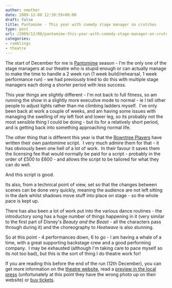 ```yaml
---
author: nmether
date: 2009-12-08 12:39:59+00:00
draft: false
title: Pantomime - This year with comedy stage manager on crutches
type: post
url: /2009/12/08/pantomime-this-year-with-comedy-stage-manager-on-crutches/
categories:
- ramblings
- theatre
---
```


The start of December for me is
[Pantomime](http://en.wikipedia.org/wiki/Pantomime) season - I'm the only one
of the stage managers at our theatre who is stupid enough or can actually
manage to make the time to handle a 2 week run (1 week build/rehearsal, 1 week
performance run) - we had previously tried to do this with multiple stage
managers each doing a shorter period with less success.

This year things are slightly different - I'm not back to full fitness, so am
running the show in a slightly more executive mode to normal - ie I tell other
people to adjust lights rather than me climbing ladders myself.  I've only
been back at work a couple of weeks, and am having some issues with managing
the swelling of my left foot and lower leg, so its probably not the most
sensible thing I could be doing - but its for a relatively short period, and
is getting back into something approaching normal life.

The other thing that is different this year is that the [Rowntree
Players](http://rowntreeplayers.co.uk/) have written their own pantomime
script.  I very much admire them for that - it has obviously been one hell of
a lot of work.  In their favour it saves them the licensing fee that would
normally be paid for a script - probably in the order of £500 to £600 - and
allows the script to be tailored for what they can do well.

And this script is good.

Its also, from a technical point of view, set so that the changes between
scenes can be done very quickly, meaning the audience are not left sitting in
the dark whilst shadows move stuff into place on stage - so the whole pace is
kept up.

There has also been a lot of work put into the various dance routines - the
introductory song has a huge number of things happening in it (very similar to
the first part of Disney's _Beauty and the Beast_ - all the characters pass
through during it) and the choreography to _Heatwave_ is also stunning.

So at this point - 4 performances down, 6 to go - I am having a whale of a
time, with a great supporting backstage crew and a good performing company.  I
may be exhausted (although I'm taking care to pace myself so its not too bad),
but this is the sort of thing I do theatre work for!

If you are reading this before the end of the run (12th December), you can get
more information on the [theatre
website](http://jrtheatre.co.uk/eventids/301.html), read a [preview in the
local
press](http://www.yorkpress.co.uk/whatson/theatre/4764369.Rowntree_Players_present_Dick_Whittington__Joseph_Rowntree_Theatre__York__December_5_to_12/)
(unfortunately at this point they have the wrong photo up on their website) or
[buy tickets](http://rowntreeplayers.co.uk/news.php?act=view&newsid=97).

